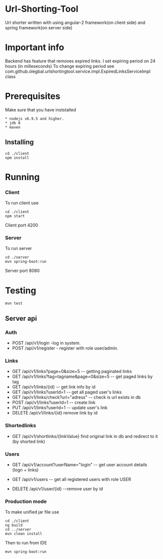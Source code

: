 # Url-Shorting-Tool

Url shorter written with using angular-2 framework(on client side) and spring framework(on server side)

# Important info 

Backend has feature that removes expired links. I set expiring period on 24 hours (in milleseconds)
To change expiring period see com.github.olegbal.urlshortingtool.service.impl.ExpiredLinksServiceImpl class

# Prerequisites
Make sure that you have inststalled 

```
* nodejs v6.9.5 and higher.
* jdk 8
* maven 
```

## Installing

```
cd ./client
npm install
```
# Running

### Client 

To run client use
```
cd ./client
npm start 
```
Client port 4200

### Server

To run server

```
cd ./server
mvn spring-boot:run
```

Server  port 8080

# Testing

```
mvn test
```

## Server api

### Auth
* POST /api/v1/login -log in system.
* POST /api/v1/register - register with role user/admin. 

### Links

* GET  /api/v1/links?page=0&size=5 -- getting paginated links
* GET  /api/v1/links?tag=tagname&page=0&size=5 -- get paged links by tag
* GET  /api/v1/links/{id} -- get link info by id
* GET  /api/v1/links?userId=1 -- get all paged user's links
* GET /api/v1/links/check?url="adress" -- check is url exists in db
* POST /api/v1/links?userId=1 -- create link
* PUT  /api/v1/links?userId=1 -- update user's link
* DELETE /api/v1/links/{id} remove link by id

### Shortedlinks
* GET /api/v1/shortlinks/{linkValue} find original link in db and redirect to it (by shorted link)

### Users
* GET /api/v1/account?userName="login" -- get user account details (logn + links)

* GET /api/v1/users -- get all registered users with role USER
* DELETE /api/v1/user/{id} --remove user by id

### Production mode

To make unified jar file use

```
cd ./client
ng build
cd ../server
mvn clean install
```

Then to run from IDE

```
mvn spring-boot:run
```
